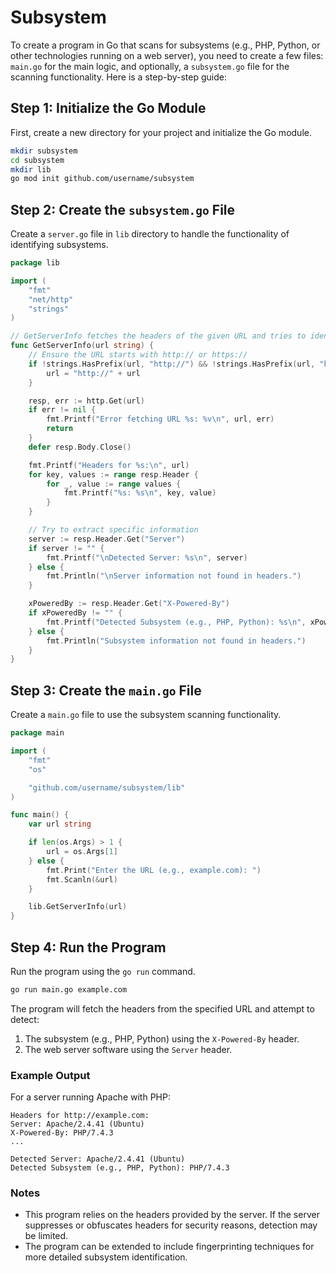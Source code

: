 # Subsystem

To create a program in Go that scans for subsystems (e.g., PHP, Python, or other technologies running on a web server), you need to create a few files: `main.go` for the main logic, and optionally, a `subsystem.go` file for the scanning functionality. Here is a step-by-step guide:

## Step 1: Initialize the Go Module

First, create a new directory for your project and initialize the Go module.

```sh
mkdir subsystem
cd subsystem
mkdir lib
go mod init github.com/username/subsystem
```

## Step 2: Create the `subsystem.go` File

Create a `server.go` file in `lib` directory to handle the functionality of identifying subsystems.

```go
package lib

import (
	"fmt"
	"net/http"
	"strings"
)

// GetServerInfo fetches the headers of the given URL and tries to identify the server and its version.
func GetServerInfo(url string) {
	// Ensure the URL starts with http:// or https://
	if !strings.HasPrefix(url, "http://") && !strings.HasPrefix(url, "https://") {
		url = "http://" + url
	}

	resp, err := http.Get(url)
	if err != nil {
		fmt.Printf("Error fetching URL %s: %v\n", url, err)
		return
	}
	defer resp.Body.Close()

	fmt.Printf("Headers for %s:\n", url)
	for key, values := range resp.Header {
		for _, value := range values {
			fmt.Printf("%s: %s\n", key, value)
		}
	}

	// Try to extract specific information
	server := resp.Header.Get("Server")
	if server != "" {
		fmt.Printf("\nDetected Server: %s\n", server)
	} else {
		fmt.Println("\nServer information not found in headers.")
	}

	xPoweredBy := resp.Header.Get("X-Powered-By")
	if xPoweredBy != "" {
		fmt.Printf("Detected Subsystem (e.g., PHP, Python): %s\n", xPoweredBy)
	} else {
		fmt.Println("Subsystem information not found in headers.")
	}
}
```

## Step 3: Create the `main.go` File

Create a `main.go` file to use the subsystem scanning functionality.

```go
package main

import (
	"fmt"
	"os"

	"github.com/username/subsystem/lib"
)

func main() {
	var url string

	if len(os.Args) > 1 {
		url = os.Args[1]
	} else {
		fmt.Print("Enter the URL (e.g., example.com): ")
		fmt.Scanln(&url)
	}

	lib.GetServerInfo(url)
}

```

## Step 4: Run the Program

Run the program using the `go run` command.

```sh
go run main.go example.com
```

The program will fetch the headers from the specified URL and attempt to detect:
1. The subsystem (e.g., PHP, Python) using the `X-Powered-By` header.
2. The web server software using the `Server` header.

### Example Output

For a server running Apache with PHP:
```
Headers for http://example.com:
Server: Apache/2.4.41 (Ubuntu)
X-Powered-By: PHP/7.4.3
...

Detected Server: Apache/2.4.41 (Ubuntu)
Detected Subsystem (e.g., PHP, Python): PHP/7.4.3
```

### Notes
- This program relies on the headers provided by the server. If the server suppresses or obfuscates headers for security reasons, detection may be limited.
- The program can be extended to include fingerprinting techniques for more detailed subsystem identification.